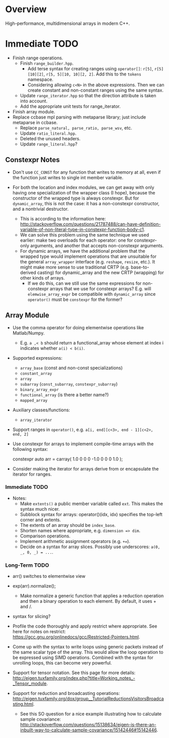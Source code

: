 <!--
  ** File Name: README.md
  ** Author:    Aditya Ramesh
  ** Date:      11/23/2014
  ** Contact:   _@adityaramesh.com
-->

# Overview

High-performance, multidimensional arrays in modern C++.

# Immediate TODO

- Finish range operations.
  - Finish `range_builder.hpp`.
    - Add terse syntax for creating ranges using `operator[]`: `r[5]`,
    `r[5][10][2]`, `r[5, 5][10, 10][2, 2]`. Add this to the `tokens` namespace.
    - Considering allowing `c<N>` in the above expressions. Then we can create
    constant and non-constant ranges using the same syntax.
  - Update `range_iterator.hpp` so that the direction attribute is taken into
  account.
  - Add the appropriate unit tests for range_iterator.
- Finish array module.
- Replace ccbase mpl parsing with metaparse library; just include metaparse in
ccbase.
  - Replace `parse_natural, parse_ratio, parse_wsv`, etc.
  - Update `ratio_literal.hpp`.
  - Deleted the unused headers.
  - Update `range_literal.hpp`?

## Constexpr Notes

- Don't use `CC_CONST` for any function that writes to memory at all, even if
the function just writes to single int member variable.

- For both the location and index modules, we can get away with only having one
specialization of the wrapper class (I hope), because the constructor of the
wrapped type is always constexpr. But for `dynamic_array`, this is not the case:
it has a non-constexpr constructor, and a nontrivial destructor.
  - This is according to the information here:
  http://stackoverflow.com/questions/21787488/can-have-definition-variable-of-non-literal-type-in-constexpr-function-body-c1.
  - We can solve this problem using the same technique we used earlier: make two
  overloads for each operator: one for constexpr-only arguments, and another
  that accepts non-constexpr arguments.
  - For dynamic arrays, we have the additional problem that the wrapped type
  would implement operations that are unsuitable for the general `array_wrapper`
  interface (e.g. `reshape`, `resize`, etc.). It might make more sense to use
  traditional CRTP (e.g. base-to-derived casting) for dynamic_array and the new
  CRTP (wrapping) for other kinds of arrays.
    - If we do this, can we still use the same expressions for non-constexpr
    arrays that we use for constexpr arrays? E.g. will `elemwise_array_expr` be
    compatibile with `dynamic_array` since `operator()` must be `constexpr` for
    the former?

## Array Module


- Use the comma operator for doing elementwise operations like Matlab/Numpy.
  - E.g. `a ,< b` should return a functional_array whose element at index i
  indicates whether `a(i) < b(i)`.

- Supported expressions:
  - `array_base` (const and non-const specializations)
  - `constant_array`
  - `array`
  - `subarray` (`const_subarray`, `constexpr_subarray`)
  - `binary_array_expr`
  - `functional_array` (is there a better name?)
  - `mapped_array`

- Auxiliary classes/functions:
  - `array_iterator`

- Support ranges in `operator()`, e.g. `a[i, end][c<3>, end - 1][c<2>, end, 2]`
- Use constexpr for arrays to implement compile-time arrays with the following
syntax:

  	constexpr auto arr = carray(
		1.0 0 0
		0 -1.0 0
		0 0 1.0
	);

- Consider making the iterator for arrays derive from or encapsulate the
iterator for ranges.

### Immediate TODO

- Notes:
  - Make `extents()` a public member variable called `ext`. This makes the
  syntax much nicer.
  - Subblock syntax for arrays: operator()(idx, idx) specifies the top-left
  corner and extents.
  - The extents of an array should be `index_base`.
  - Shorten names where appropriate, e.g. `dimension => dim`.
  - Comparison operations.
  - Implement arithmetic assignment operators (e.g. `+=`).
  - Decide on a syntax for array slices. Possibly use underscores: `a(0, _, 0, _) = ...`.

### Long-Term TODO

- arr() switches to elementwise view
- exp(arr).normalize();
  - Make normalize a generic function that applies a reduction operation and
  then a binary operation to each element. By default, it uses + and /.
- syntax for slicing?

- Profile the code thoroughly and apply restrict where appropriate. See here for
notes on restrict: https://gcc.gnu.org/onlinedocs/gcc/Restricted-Pointers.html.

- Come up with the syntax to write loops using generic packets instead of the
same scalar type of the array. This would allow the loop operation to be
expressed using SIMD operations. Combined with the syntax for unrolling loops,
this can become very powerful.

- Support for tensor notation. See this page for more details:
http://eigen.tuxfamily.org/index.php?title=Working_notes_-_Tensor_module.
- Support for reduction and broadcasting operations:
http://eigen.tuxfamily.org/dox/group__TutorialReductionsVisitorsBroadcasting.html.
  - See this SO question for a nice example illustrating how to calculate sample
  covariance:
  http://stackoverflow.com/questions/15138634/eigen-is-there-an-inbuilt-way-to-calculate-sample-covariance/15142446#15142446.
